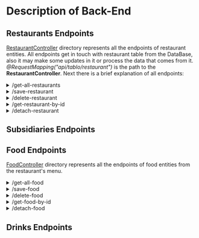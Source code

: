 # Description of Back-End

## Restaurants Endpoints

[RestaurantController](https://github.com/5anji/PBMenu/blob/back/back/tablo/src/main/java/com/menius/tablo/controller/RestaurantController.java) directory represents all the endpoints of restaurant entities. All endpoints
get in touch with restaurant table from the DataBase, also it may make some updates in 
it or process the data that comes from it. *@RequestMapping("api/tablo/restaurant")* is 
the path to the **RestaurantController**. Next there is a brief explanation of all endpoints:

<details>
  <summary>/get-all-restaurants</summary>

* **Method:** getAllRestaurants
* **HTTP Method:** GET
* **Returns:** List\<[RestaurantsGetResponseDto](https://github.com/5anji/PBMenu/blob/back/back/tablo/src/main/java/com/menius/tablo/entities/response/RestaurantsGetResponseDto.java)>
* **Map type:** GetMapping
* **Response Status:** 202 *(ACCEPTED)*
* **Parameters:**
  * *pages* - integer
  * *nrOfItems* - integer  
* **Description:** gets all the restaurants in our database and displaying them on the site. 

</details>

<details>
  <summary>/save-restaurant</summary>

* **Method:** saveRestaurant
* **HTTP Method:** PUT
* **Returns:** void
* **Map type:** PutMapping
* **Response Status:** 201 *(CREATED)*
* **Parameters:** 
  * *restaurantID* - UUID
  * *restaurantName* - String
  * *restaurantPhoto* - String
  * *restaurantStatus* - enum
* **Description:** acknowledges when a restaurant has been added to the Database. By default, its status is active.

</details>

<details>
  <summary>/delete-restaurant</summary>

* **Method:** deleteRestaurant
* **HTTP Method:** DELETE
* **Returns:** void
* **Map type:** DeleteMapping
* **Response Status:** 200 *(OK)*
* **Parameters:**
    * *restaurantId* - UUID
* **Description:** acknowledges when a restaurant has been deleted from the DataBase.

</details>

<details>
  <summary>/get-restaurant-by-id</summary>

* **Method:** getRestaurant
* **HTTP Method:** GET
* **Returns:** Object [RestaurantsGetResponseDto](https://github.com/5anji/PBMenu/blob/back/back/tablo/src/main/java/com/menius/tablo/entities/response/RestaurantsGetResponseDto.java)
* **Map type:** GetMapping
* **Response Status:** 302 *(FOUND)*
* **Parameters:**
    * *restaurantId* - UUID
* **Description:** returns the requested restaurant.

</details>

<details>
  <summary>/detach-restaurant</summary>

* **Method:** detachRestaurant
* **HTTP Method:** POST
* **Returns:** void
* **Map type:** PostMapping
* **Response Status:** 200 *(OK)*
* **Parameters:**
    * *restaurantId* - UUID
* **Description:** hides the selected restaurant from the list but does not delete it, or it starts displaying it again.

</details>

## Subsidiaries Endpoints

## Food Endpoints

  [FoodController](https://github.com/5anji/PBMenu/blob/back/back/tablo/src/main/java/com/menius/tablo/controller/FoodController.java) directory represents all the endpoints of food entities from the restaurant's menu.

<details>
  <summary>/get-all-food</summary>

* **Method:** getAllFood
* **HTTP Method:** GET
* **Returns:** List<FoodResponseDto>
* **Map type:** GetMapping
* **Response Status:** 202 *(ACCEPTED)*
* **Parameters:**
  * *pages* - integer
  * *nrOfItems* - integer
* **Description:** gets all the dishes from the specific restaurant in our database and displaying them on the site.

</details>

<details>
  <summary>/save-food</summary>

* **Method:** saveFood
* **HTTP Method:** PUT
* **Returns:** void
* **Map type:** PutMapping
* **Response Status:** 201 *(CREATED)*
* **Parameters:**
  * *foodId* - UUID
  * *foodName* - String
  * *foodPhoto* - String
  * *foodIngredients* - String
  * *restaurantDbo* - Object [RestaurantDbo](https://github.com/5anji/PBMenu/blob/back/back/tablo/src/main/java/com/menius/tablo/entities/RestaurantDbo.java)
  * *restaurantStatus* - enum
  * *isSpicy* - boolean
  * *isVegetarian* - boolean
* **Description:** acknowledges when dishes from a restaurant has been added to the Database. By default, its status is active.

</details>

<details>
  <summary>/delete-food</summary>

* **Method:** deleteFoodById
* **HTTP Method:** DELETE
* **Returns:** void
* **Map type:** DeleteMapping
* **Response Status:** 200 *(OK)*
* **Parameters:**
  * *foodId* - UUID
* **Description:** acknowledges when a dish from a restaurant has been deleted from the DataBase.

</details>

<details>
  <summary>/get-food-by-id</summary>

* **Method:** getFoodByUd
* **HTTP Method:** GET
* **Returns:** Object [FoodResponseDto](https://github.com/5anji/PBMenu/blob/back/back/tablo/src/main/java/com/menius/tablo/entities/response/FoodResponseDto.java)
* **Map type:** GetMapping
* **Response Status:** 302 *(FOUND)*
* **Parameters:**
  * *foodId* - UUID
* **Description:** returns the requested dish.

</details>

<details>
  <summary>/detach-food</summary>

* **Method:** detachFood
* **HTTP Method:** POST
* **Returns:** void
* **Map type:** PostMapping
* **Response Status:** 200 *(OK)*
* **Parameters:**
  * *FoodId* - UUID
* **Description:** hides the selected dish from the list but does not delete it, or it starts displaying it again.

</details>

## Drinks Endpoints
